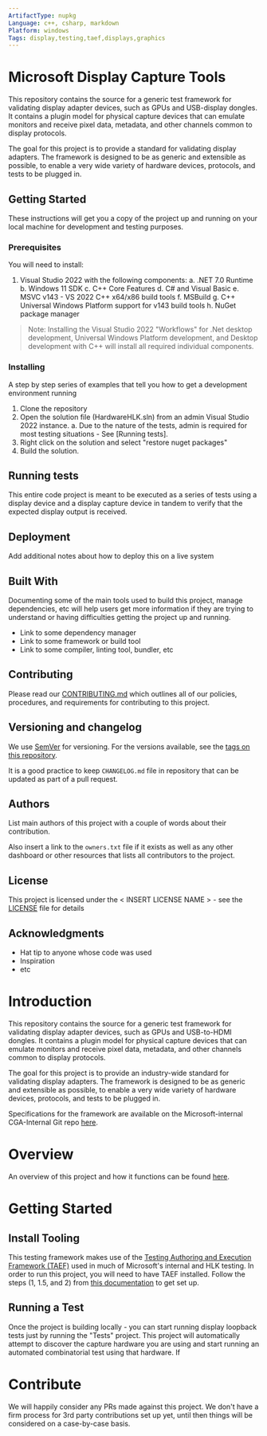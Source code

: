 ```yaml
---
ArtifactType: nupkg
Language: c++, csharp, markdown
Platform: windows
Tags: display,testing,taef,displays,graphics
---
```


# Microsoft Display Capture Tools

This repository contains the source for a generic test framework for validating display adapter devices, such as GPUs and USB-display dongles. It contains a plugin model for physical capture devices that can emulate monitors and receive pixel data, metadata, and other channels common to display protocols.

The goal for this project is to provide a standard for validating display adapters. The framework is designed to be as generic and extensible as possible, to enable a very wide variety of hardware devices, protocols, and tests to be plugged in.

## Getting Started

These instructions will get you a copy of the project up and running on your local machine for development and testing purposes.

### Prerequisites

You will need to install:
1. Visual Studio 2022 with the following components:
    a. .NET 7.0 Runtime
    b. Windows 11 SDK
    c. C++ Core Features
    d. C# and Visual Basic
    e. MSVC v143 - VS 2022 C++ x64/x86 build tools
    f. MSBuild
    g. C++ Universal Windows Platform support for v143 build tools
    h. NuGet package manager

>Note: Installing the Visual Studio 2022 "Workflows" for .Net desktop development, Universal Windows Platform development, and Desktop development with C++ will install all required individual components.

### Installing

A step by step series of examples that tell you how to get a development environment running

1. Clone the repository
2. Open the solution file (HardwareHLK.sln) from an admin Visual Studio 2022 instance.
    a. Due to the nature of the tests, admin is required for most testing situations - See [Running tests].
3. Right click on the solution and select "restore nuget packages"
4. Build the solution.

## Running tests

This entire code project is meant to be executed as a series of tests using a display device and a display capture device in tandem to verify that the expected display output is received.

## Deployment

Add additional notes about how to deploy this on a live system

## Built With

Documenting some of the main tools used to build this project, manage dependencies, etc will help users get more information if they are trying to understand or having difficulties getting the project up and running.

* Link to some dependency manager
* Link to some framework or build tool
* Link to some compiler, linting tool, bundler, etc

## Contributing

Please read our [CONTRIBUTING.md](CONTRIBUTING.md) which outlines all of our policies, procedures, and requirements for contributing to this project.

## Versioning and changelog

We use [SemVer](http://semver.org/) for versioning. For the versions available, see the [tags on this repository](link-to-tags-or-other-release-location).

It is a good practice to keep `CHANGELOG.md` file in repository that can be updated as part of a pull request.

## Authors

List main authors of this project with a couple of words about their contribution.

Also insert a link to the `owners.txt` file if it exists as well as any other dashboard or other resources that lists all contributors to the project.

## License

This project is licensed under the < INSERT LICENSE NAME > - see the [LICENSE](LICENSE) file for details

## Acknowledgments

* Hat tip to anyone whose code was used
* Inspiration
* etc


# Introduction 
This repository contains the source for a generic test framework for validating display adapter devices, such as GPUs and USB-to-HDMI dongles. It contains a plugin model for physical capture devices that can emulate monitors and receive pixel data, metadata, and other channels common to display protocols.

The goal for this project is to provide an industry-wide standard for validating display adapters. The framework is designed to be as generic and extensible as possible, to enable a very wide variety of hardware devices, protocols, and tests to be plugged in.

Specifications for the framework are available on the Microsoft-internal CGA-Internal Git repo [here](https://dev.azure.com/cga-internal/docs/_wiki/wikis/Docs/217/Overview).

# Overview
An overview of this project and how it functions can be found [here](https://dev.azure.com/cga-exchange/_git/docs?path=%2Fdisplay%2FHardwareHlk%2FTests.md).

# Getting Started
## Install Tooling
This testing framework makes use of the [Testing Authoring and Execution Framework (TAEF)](https://docs.microsoft.com/en-us/windows-hardware/drivers/taef/) used in much of Microsoft's internal and HLK testing. In order to run this project, you will need to have TAEF installed. Follow the steps (1, 1.5, and 2) from [this documentation](https://docs.microsoft.com/en-us/windows-hardware/drivers/download-the-wdk) to get set up.

## Running a Test
Once the project is building locally - you can start running display loopback tests just by running the "Tests" project. This project will automatically attempt to discover the capture hardware you are using and start running an automated combinatorial test using that hardware. If 

# Contribute
We will happily consider any PRs made against this project. We don't have a firm process for 3rd party contributions set up yet, until then things will be considered on a case-by-case basis.
